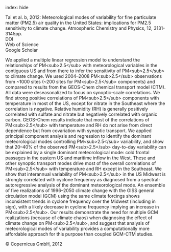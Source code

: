 index: hide

<div class="Citation">

  <div class="Citation-body">
    <div class="Citation-text">Tai et al. b, 2012: Meteorological modes of variability for fine particulate matter (PM2.5) air quality in the United States: implications for PM2.5 sensitivity to climate change. <span class="Article-journal">Atmospheric Chemistry and Physics, </span><span class="Article-volume">12, </span>3131-3145pp.</div>
    <div class="Citation-links">
      <div class="CitationLink" data-href="https://doi.org/10.5194/acp-12-3131-2012">
        <div class="CitationLink-icon CitationLink-Doi"></div>
        <div class="CitationLink-text">DOI</div>
      </div>
      <div class="CitationLink" data-href="http://cel.webofknowledge.com/InboundService.do?customersID=atyponcel&smartRedirect=yes&mode=FullRecord&IsProductCode=Yes&product=CEL&Init=Yes&Func=Frame&action=retrieve&SrcApp=literatum&SrcAuth=atyponcel&SID=7CNc3cIRaBKjGbSujFM&UT=WOS:000302178000016">
        <div class="CitationLink-icon CitationLink-Isi"></div>
        <div class="CitationLink-text">Web of Science</div>
      </div>
      <div class="CitationLink" data-href="https://scholar.google.com/scholar?q=10.5194/acp-12-3131-2012">
        <div class="CitationLink-icon CitationLink-Scholar"></div>
        <div class="CitationLink-text">Google Scholar</div>
      </div>
    </div>
  </div>
</div>

We applied a multiple linear regression model to understand the relationships of PM&lt;sub&gt;2.5&lt;/sub&gt; with meteorological variables in the contiguous US and from there to infer the sensitivity of PM&lt;sub&gt;2.5&lt;/sub&gt; to climate change. We used 2004–2008 PM&lt;sub&gt;2.5&lt;/sub&gt; observations from ~1000 sites (~200 sites for PM&lt;sub&gt;2.5&lt;/sub&gt; components) and compared to results from the GEOS-Chem chemical transport model (CTM). All data were deseasonalized to focus on synoptic-scale correlations. We find strong positive correlations of PM&lt;sub&gt;2.5&lt;/sub&gt; components with temperature in most of the US, except for nitrate in the Southeast where the correlation is negative. Relative humidity (RH) is generally positively correlated with sulfate and nitrate but negatively correlated with organic carbon. GEOS-Chem results indicate that most of the correlations of PM&lt;sub&gt;2.5&lt;/sub&gt; with temperature and RH do not arise from direct dependence but from covariation with synoptic transport. We applied principal component analysis and regression to identify the dominant meteorological modes controlling PM&lt;sub&gt;2.5&lt;/sub&gt; variability, and show that 20–40% of the observed PM&lt;sub&gt;2.5&lt;/sub&gt; day-to-day variability can be explained by a single dominant meteorological mode: cold frontal passages in the eastern US and maritime inflow in the West. These and other synoptic transport modes drive most of the overall correlations of PM&lt;sub&gt;2.5&lt;/sub&gt; with temperature and RH except in the Southeast. We show that interannual variability of PM&lt;sub&gt;2.5&lt;/sub&gt; in the US Midwest is strongly correlated with cyclone frequency as diagnosed from a spectral-autoregressive analysis of the dominant meteorological mode. An ensemble of five realizations of 1996–2050 climate change with the GISS general circulation model (GCM) using the same climate forcings shows inconsistent trends in cyclone frequency over the Midwest (including in sign), with a likely decrease in cyclone frequency implying an increase in PM&lt;sub&gt;2.5&lt;/sub&gt;. Our results demonstrate the need for multiple GCM realizations (because of climate chaos) when diagnosing the effect of climate change on PM&lt;sub&gt;2.5&lt;/sub&gt;, and suggest that analysis of meteorological modes of variability provides a computationally more affordable approach for this purpose than coupled GCM-CTM studies.

<div class="Citation-copy">
&copy; Copernicus GmbH, 2012
</div>